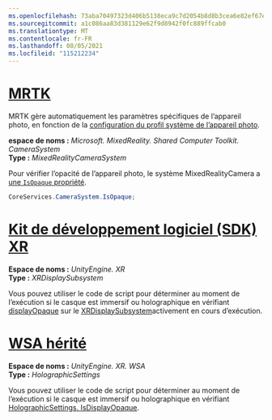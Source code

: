 ```yaml
---
ms.openlocfilehash: 73aba70497323d406b5138eca9c7d2054b8d8b3cea6e82ef67e962a21876c280
ms.sourcegitcommit: a1c086aa83d381129e62f9d8942f0fc889ffcab0
ms.translationtype: MT
ms.contentlocale: fr-FR
ms.lasthandoff: 08/05/2021
ms.locfileid: "115212234"
---
```

# <a name="mrtk"></a>[MRTK](#tab/mrtk)
<!-- NEVER CHANGE THE ABOVE LINE! -->

MRTK gère automatiquement les paramètres spécifiques de l’appareil photo, en fonction de la [configuration du profil système de l’appareil photo](/windows/mixed-reality/mrtk-unity/features/camera-system/camera-system-overview#display-settings).

**espace de noms :** *Microsoft. MixedReality. Shared Computer Toolkit. CameraSystem*<br>
**Type :** *MixedRealityCameraSystem*

Pour vérifier l’opacité de l’appareil photo, le système MixedRealityCamera a [une `IsOpaque` propriété](/dotnet/api/microsoft.mixedreality.toolkit.camerasystem.mixedrealitycamerasystem.isopaque).

```cs
CoreServices.CameraSystem.IsOpaque;
```

# <a name="xr-sdk"></a>[Kit de développement logiciel (SDK) XR](#tab/xr)
<!-- NEVER CHANGE THE ABOVE LINE! -->

**Espace de noms :** *UnityEngine. XR*<br>
**Type :** *XRDisplaySubsystem*

Vous pouvez utiliser le code de script pour déterminer au moment de l’exécution si le casque est immersif ou holographique en vérifiant [displayOpaque](https://docs.unity3d.com/ScriptReference/XR.XRDisplaySubsystem-displayOpaque.html) sur le [XRDisplaySubsystem](https://docs.unity3d.com/ScriptReference/XR.XRDisplaySubsystem.html)activement en cours d’exécution.

# <a name="legacy-wsa"></a>[WSA hérité](#tab/wsa)
<!-- NEVER CHANGE THE ABOVE LINE! -->

**Espace de noms :** *UnityEngine. XR. WSA*<br>
**Type :** *HolographicSettings*

Vous pouvez utiliser le code de script pour déterminer au moment de l’exécution si le casque est immersif ou holographique en vérifiant [HolographicSettings. IsDisplayOpaque](https://docs.unity3d.com/ScriptReference/XR.WSA.HolographicSettings.IsDisplayOpaque.html).